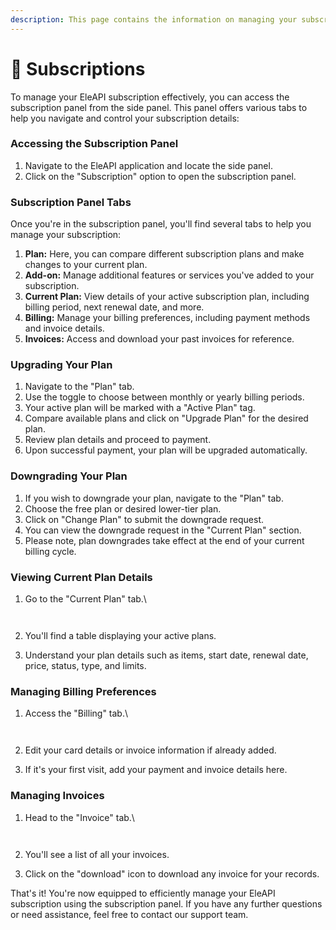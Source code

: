```yaml
---
description: This page contains the information on managing your subscriptions.
---
```


# 📖 Subscriptions

To manage your EleAPI subscription effectively, you can access the subscription panel from the side panel. This panel offers various tabs to help you navigate and control your subscription details:

### **Accessing the Subscription Panel**

1. Navigate to the EleAPI application and locate the side panel.
2. Click on the "Subscription" option to open the subscription panel.

### **Subscription Panel Tabs**

Once you're in the subscription panel, you'll find several tabs to help you manage your subscription:

1. **Plan:** Here, you can compare different subscription plans and make changes to your current plan.
2. **Add-on:** Manage additional features or services you've added to your subscription.
3. **Current Plan:** View details of your active subscription plan, including billing period, next renewal date, and more.
4. **Billing:** Manage your billing preferences, including payment methods and invoice details.
5. **Invoices:** Access and download your past invoices for reference.

### **Upgrading Your Plan**

1. Navigate to the "Plan" tab.
2. Use the toggle to choose between monthly or yearly billing periods.
3. Your active plan will be marked with a "Active Plan" tag.
4. Compare available plans and click on "Upgrade Plan" for the desired plan.
5. Review plan details and proceed to payment.
6. Upon successful payment, your plan will be upgraded automatically.

### **Downgrading Your Plan**

1. If you wish to downgrade your plan, navigate to the "Plan" tab.
2. Choose the free plan or desired lower-tier plan.
3. Click on "Change Plan" to submit the downgrade request.
4. You can view the downgrade request in the "Current Plan" section.
5. Please note, plan downgrades take effect at the end of your current billing cycle.

### **Viewing Current Plan Details**

1.  Go to the "Current Plan" tab.\


    <figure><img src="https://github.com/airayzing/helpdocs/blob/develop/.gitbook/assets/image%20(548).png" alt=""><figcaption></figcaption></figure>

    <figure><img src="../../.gitbook/assets/1 – 81.png" alt=""><figcaption></figcaption></figure>
2. You'll find a table displaying your active plans.
3. Understand your plan details such as items, start date, renewal date, price, status, type, and limits.

### **Managing Billing Preferences**

1.  Access the "Billing" tab.\


    <figure><img src="https://github.com/airayzing/helpdocs/blob/develop/.gitbook/assets/image%20(549).png" alt=""><figcaption></figcaption></figure>

    <figure><img src="../../.gitbook/assets/1 – 82.png" alt=""><figcaption></figcaption></figure>
2. Edit your card details or invoice information if already added.
3. If it's your first visit, add your payment and invoice details here.

### **Managing Invoices**

1.  Head to the "Invoice" tab.\


    <figure><img src="https://github.com/airayzing/helpdocs/blob/develop/.gitbook/assets/image%20(550).png" alt=""><figcaption></figcaption></figure>

    <figure><img src="../../.gitbook/assets/1 – 83.png" alt=""><figcaption></figcaption></figure>
2. You'll see a list of all your invoices.
3. Click on the "download" icon to download any invoice for your records.

That's it! You're now equipped to efficiently manage your EleAPI subscription using the subscription panel. If you have any further questions or need assistance, feel free to contact our support team.
